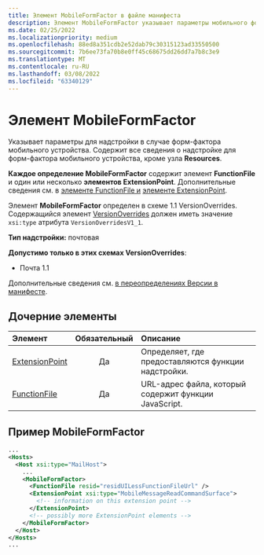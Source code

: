 ```yaml
---
title: Элемент MobileFormFactor в файле манифеста
description: Элемент MobileFormFactor указывает параметры мобильного форм-фактора для надстройки.
ms.date: 02/25/2022
ms.localizationpriority: medium
ms.openlocfilehash: 88ed8a351cdb2e52dab79c30315123ad33550500
ms.sourcegitcommit: 7b6ee73fa70b8e0ff45c68675dd26dd7a7b8c3e9
ms.translationtype: MT
ms.contentlocale: ru-RU
ms.lasthandoff: 03/08/2022
ms.locfileid: "63340129"
---
```

# <a name="mobileformfactor-element"></a>Элемент MobileFormFactor

Указывает параметры для надстройки в случае форм-фактора мобильного устройства. Содержит все сведения о надстройке для форм-фактора мобильного устройства, кроме узла **Resources**.

**Каждое определение MobileFormFactor** содержит элемент **FunctionFile** и один или несколько **элементов ExtensionPoint**. Дополнительные сведения см. в [элементе FunctionFile и](functionfile.md) [элементе ExtensionPoint](extensionpoint.md).

Элемент **MobileFormFactor** определен в схеме 1.1 VersionOverrides. Содержащийся элемент [VersionOverrides](versionoverrides.md) должен иметь значение `xsi:type` атрибута `VersionOverridesV1_1`.

**Тип надстройки:** почтовая

**Допустимо только в этих схемах VersionOverrides**:

- Почта 1.1

Дополнительные сведения см. [в переопределениях Версии в манифесте](../../develop/add-in-manifests.md#version-overrides-in-the-manifest).

## <a name="child-elements"></a>Дочерние элементы

| Элемент                             | Обязательный | Описание  |
|:------------------------------------|:--------:|:-------------|
| [ExtensionPoint](extensionpoint.md) | Да      | Определяет, где предоставляются функции надстройки. |
| [FunctionFile](functionfile.md)     | Да      | URL-адрес файла, который содержит функции JavaScript.|

## <a name="mobileformfactor-example"></a>Пример MobileFormFactor

```xml
...
<Hosts>
  <Host xsi:type="MailHost">
    ...
    <MobileFormFactor>
      <FunctionFile resid="residUILessFunctionFileUrl" />
      <ExtensionPoint xsi:type="MobileMessageReadCommandSurface">
        <!-- information on this extension point -->
      </ExtensionPoint>
      <!-- possibly more ExtensionPoint elements -->
    </MobileFormFactor>
  </Host>
</Hosts>
...
```
